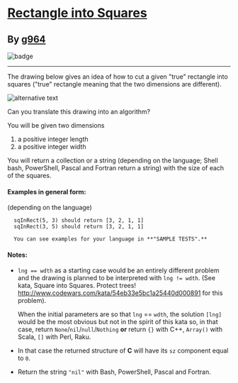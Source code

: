 # [Rectangle into Squares](https://www.codewars.com/kata/55466989aeecab5aac00003e)
## By [g964](https://www.codewars.com/users/g964)
![badge](https://www.codewars.com/users/csantosr/badges/small)
<hr/>
The drawing below gives an idea of how to cut a given "true" rectangle into squares ("true" rectangle meaning that the two dimensions are different).

![alternative text](https://i.imgur.com/lk5vJ7sm.jpg)

Can you translate this drawing into an algorithm?

You will be given two dimensions 

1. a positive integer length
2. a positive integer width

You will return a collection or a string (depending on the language; Shell bash, PowerShell, Pascal and Fortran return a string) with the size of each of the  squares.
#### Examples in general form:
(depending on the language)
```
  sqInRect(5, 3) should return [3, 2, 1, 1]
  sqInRect(3, 5) should return [3, 2, 1, 1]
  
  You can see examples for your language in **"SAMPLE TESTS".**
```

#### Notes:
- `lng == wdth` as a starting case would be an entirely different problem and the drawing is planned to be interpreted with `lng != wdth`. (See kata, Square into Squares. Protect trees! http://www.codewars.com/kata/54eb33e5bc1a25440d000891 for this problem). 

  When the initial parameters are so that `lng` == `wdth`, the solution `[lng]` would be the most obvious but not in the spirit of this kata   so, in that case, return `None`/`nil`/`null`/`Nothing` **or**
  return `{}` with C++, `Array()` with Scala, `[]` with Perl, Raku.
 - In that case the returned structure of **C** will have its `sz` component equal to `0`. 
 - Return the string `"nil"` with Bash, PowerShell, Pascal and Fortran.



